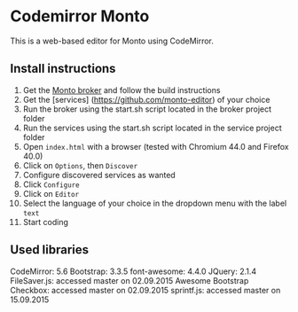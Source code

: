 Codemirror Monto
================

This is a web-based editor for Monto using CodeMirror.

Install instructions
--------------------

1. Get the [Monto broker](https://github.com/monto-editor/broker)
   and follow the build instructions
2. Get the [services] (https://github.com/monto-editor) of your choice
3. Run the broker using the start.sh script located in the broker project folder
4. Run the services using the start.sh script located in the service project folder
5. Open `index.html` with a browser (tested with Chromium 44.0 and Firefox 40.0)
6. Click on `Options`, then `Discover`
7. Configure discovered services as wanted
8. Click `Configure`
9. Click on `Editor`
10. Select the language of your choice in the dropdown menu with the label `text`
11. Start coding

Used libraries
-----------------

CodeMirror: 5.6
Bootstrap: 3.3.5
font-awesome: 4.4.0
JQuery: 2.1.4
FileSaver.js: accessed master on 02.09.2015
Awesome Bootstrap Checkbox: accessed master on 02.09.2015
sprintf.js: accessed master on 15.09.2015
